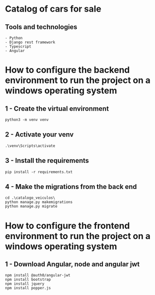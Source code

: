 # Catalog of cars for sale

## Tools and technologies
    - Python
    - Django rest framework
    - Typescript
    - Angular

# How to configure the backend environment to run the project on a windows operating system

## 1 - Create the virtual environment
    python3 -m venv venv

## 2 - Activate your venv
	.\venv\Scripts\activate

## 3 - Install the requirements
    pip install -r requirements.txt

## 4 - Make the migrations from the back end
    cd .\catalogo_veiculos\
    python manage.py makemigrations
    python manage.py migrate


# How to configure the frontend environment to run the project on a windows operating system

## 1 - Download Angular, node and angular jwt
    npm install @auth0/angular-jwt
    npm install bootstrap
    npm install jquery
    npm install popper.js